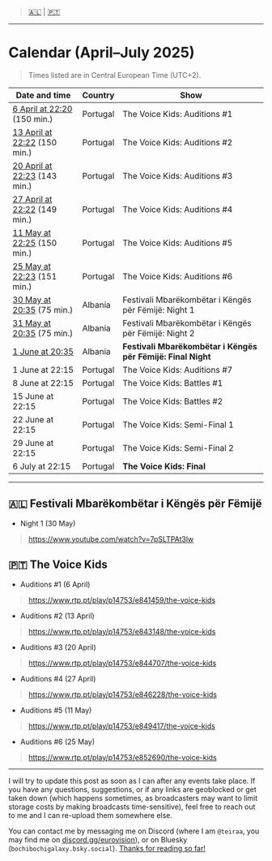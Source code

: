 > [🇦🇱](https://github.com/teiraaa/eurovision_vod/blob/main/contests/jesc2025.md#-festivali-mbar%C3%ABkomb%C3%ABtar-i-k%C3%ABng%C3%ABs-p%C3%ABr-f%C3%ABmij%C3%AB) | [🇵🇹](https://github.com/teiraaa/eurovision_vod/blob/main/contests/jesc2025.md#-the-voice-kids)

*****

# Calendar (April–July 2025)

> Times listed are in Central European Time (UTC+2).

Date and time | Country | Show
---|---|---
[6 April at 22:20](https://www.timeanddate.com/worldclock/fixedtime.html?iso=20250406T2120&p1=133&ah=2&am=30) (150 min.) | Portugal | The Voice Kids: Auditions #1
[13 April at 22:22](https://www.timeanddate.com/worldclock/fixedtime.html?iso=20250413T2122&p1=133&ah=2&am=30) (150 min.) | Portugal | The Voice Kids: Auditions #2
[20 April at 22:23](https://www.timeanddate.com/worldclock/fixedtime.html?iso=20250420T2123&p1=133&ah=2&am=23) (143 min.) | Portugal | The Voice Kids: Auditions #3
[27 April at 22:22](https://www.timeanddate.com/worldclock/fixedtime.html?iso=20250427T2122&p1=133&ah=2&am=29) (149 min.) | Portugal | The Voice Kids: Auditions #4
[11 May at 22:25](https://www.timeanddate.com/worldclock/fixedtime.html?iso=20250511T2115&p1=133&ah=2&am=30) (150 min.) | Portugal | The Voice Kids: Auditions #5
[25 May at 22:23](https://www.timeanddate.com/worldclock/fixedtime.html?iso=20250525T2125&p1=133&ah=2&am=31) (151 min.) | Portugal | The Voice Kids: Auditions #6
[30 May at 20:35](https://www.timeanddate.com/worldclock/fixedtime.html?iso=20250530T2035&p1=4088&ah=1&am=15) (75 min.) | Albania | Festivali Mbarëkombëtar i Këngës për Fëmijë: Night 1
[31 May at 20:35](https://www.timeanddate.com/worldclock/fixedtime.html?iso=20250531T2035&p1=4088&ah=1&am=15) (75 min.) | Albania | Festivali Mbarëkombëtar i Këngës për Fëmijë: Night 2
[1 June at 20:35](https://www.timeanddate.com/worldclock/fixedtime.html?iso=20250601T2035&p1=4088) | Albania | **Festivali Mbarëkombëtar i Këngës për Fëmijë: Final Night**
1 June at 22:15 | Portugal | The Voice Kids: Auditions #7
8 June at 22:15 | Portugal | The Voice Kids: Battles #1
15 June at 22:15 | Portugal | The Voice Kids: Battles #2
22 June at 22:15 | Portugal | The Voice Kids: Semi-Final 1
29 June at 22:15 | Portugal | The Voice Kids: Semi-Final 2
6 July at 22:15 | Portugal | **The Voice Kids: Final**

*****

## 🇦🇱 Festivali Mbarëkombëtar i Këngës për Fëmijë

* Night 1 (30 May)

> https://www.youtube.com/watch?v=7pSLTPAt3lw

## 🇵🇹 The Voice Kids

* Auditions #1 (6 April)

> https://www.rtp.pt/play/p14753/e841459/the-voice-kids

* Auditions #2 (13 April)

> https://www.rtp.pt/play/p14753/e843148/the-voice-kids

* Auditions #3 (20 April)

> https://www.rtp.pt/play/p14753/e844707/the-voice-kids

* Auditions #4 (27 April)

> https://www.rtp.pt/play/p14753/e846228/the-voice-kids

* Auditions #5 (11 May)

> https://www.rtp.pt/play/p14753/e849417/the-voice-kids

* Auditions #6 (25 May)

> https://www.rtp.pt/play/p14753/e852690/the-voice-kids

*****

I will try to update this post as soon as I can after any events take place. If you have any questions, suggestions, or if any links are geoblocked or get taken down (which happens sometimes, as broadcasters may want to limit storage costs by making broadcasts time-sensitive), feel free to reach out to me and I can re-upload them somewhere else.

You can contact me by messaging me on Discord (where I am `@teiraa`, you may find me on [discord.gg/eurovision](https://discord.gg/eurovision)), or on Bluesky (`bochibochigalaxy.bsky.social`). [Thanks for reading so far!](https://imgur.com/YmGlJ4X)
